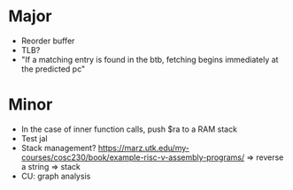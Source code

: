 # Major

- Reorder buffer
- TLB?
- "If a matching entry is found in the btb, fetching begins immediately at the predicted pc"

# Minor

- In the case of inner function calls, push $ra to a RAM stack
- Test jal
- Stack management? https://marz.utk.edu/my-courses/cosc230/book/example-risc-v-assembly-programs/ => reverse a string => stack
- CU: graph analysis
